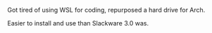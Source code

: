 Got tired of using WSL for coding, repurposed a hard drive for Arch.

Easier to install and use than Slackware 3.0 was.
